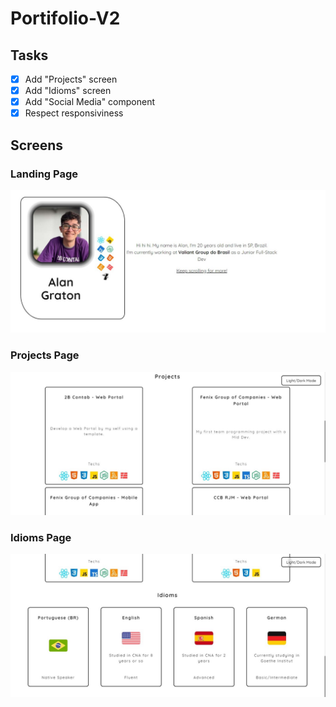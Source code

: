 # Portifolio-V2

## Tasks

- [X] Add "Projects" screen
- [X] Add "Idioms" screen
- [X] Add "Social Media" component
- [X] Respect responsiviness

## Screens

### Landing Page

![Landing Page](./public/prototypes/LandingPage.jpg)

### Projects Page

![Projects Page](./public/prototypes/ProjectsPage.jpg)

### Idioms Page

![Idioms Page](./public/prototypes/IdiomsPage.jpg)
